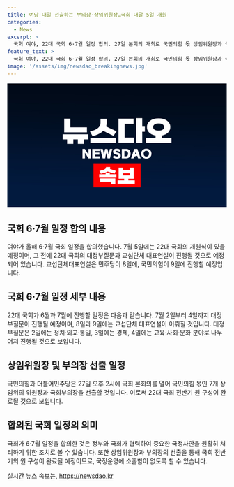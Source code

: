 ```yaml
---
title: 여당 내일 선출하는 부의장·상임위원장…국회 내달 5일 개원
categories:
  - News
excerpt: >
  국회 여야, 22대 국회 6·7월 일정 합의. 27일 본회의 개최로 국민의힘 몫 상임위원장과 국회부의장 선출. 7월 초 개원식, 대정부질문, 교섭단체대표연설 예정. 대정부질문은 2∼4일, 교섭단체대표연설은 8∼9일에 진행될 예정.
feature_text: >
  국회 여야, 22대 국회 6·7월 일정 합의. 27일 본회의 개최로 국민의힘 몫 상임위원장과 국회부의장 선출. 7월 초 개원식, 대정부질문, 교섭단체대표연설 예정. 대정부질문은 2∼4일, 교섭단체대표연설은 8∼9일에 진행될 예정.
image: '/assets/img/newsdao_breakingnews.jpg'
---
```


<p><img src="/assets/img/newsdao_breakingnews.jpg" alt="implanttips 속보" /></p>

<h2 data-ke-size="size26">국회 6·7월 일정 합의 내용</h2>

<p data-ke-size="size16">여야가 올해 6·7월 국회 일정을 합의했습니다. 7월 5일에는 22대 국회의 개원식이 있을 예정이며, 그 전에 22대 국회의 대정부질문과 교섭단체 대표연설이 진행될 것으로 예정되어 있습니다. 교섭단체대표연설은 민주당이 8일에, 국민의힘이 9일에 진행할 예정입니다.</p>

<h2 data-ke-size="size26">국회 6·7월 일정 세부 내용</h2>

<p data-ke-size="size16">22대 국회가 6월과 7월에 진행할 일정은 다음과 같습니다. 7월 2일부터 4일까지 대정부질문이 진행될 예정이며, 8일과 9일에는 교섭단체 대표연설이 이뤄질 것입니다. 대정부질문은 2일에는 정치·외교·통일, 3일에는 경제, 4일에는 교육·사회·문화 분야로 나누어져 진행될 것으로 보입니다.</p>

<h2 data-ke-size="size26">상임위원장 및 부의장 선출 일정</h2>

<p data-ke-size="size16">국민의힘과 더불어민주당은 27일 오후 2시에 국회 본회의를 열어 국민의힘 몫인 7개 상임위의 위원장과 국회부의장을 선출할 것입니다. 이로써 22대 국회 전반기 원 구성이 완료될 것으로 보입니다.</p>

<h2 data-ke-size="size26">합의된 국회 일정의 의미</h2>

<p data-ke-size="size16">국회가 6·7월 일정을 합의한 것은 정부와 국회가 협력하여 중요한 국정사안을 원활히 처리하기 위한 조치로 볼 수 있습니다. 또한 상임위원장과 부의장의 선출을 통해 국회 전반기의 원 구성이 완료될 예정이므로, 국정운영에 소홀함이 없도록 할 수 있습니다.</p>
실시간 뉴스 속보는, <a href="https://newsdao.kr" rel="dofollow">https://newsdao.kr</a>


